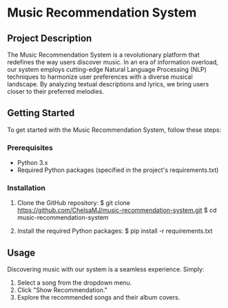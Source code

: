 # Music Recommendation System


## Project Description

The Music Recommendation System is a revolutionary platform that redefines the way users discover music. In an era of information overload, our system employs cutting-edge Natural Language Processing (NLP) techniques to harmonize user preferences with a diverse musical landscape. By analyzing textual descriptions and lyrics, we bring users closer to their preferred melodies.

## Getting Started

To get started with the Music Recommendation System, follow these steps:

### Prerequisites

- Python 3.x
- Required Python packages (specified in the project's requirements.txt)

### Installation

1. Clone the GitHub repository:
   $ git clone https://github.com/ChelsaMJ/music-recommendation-system.git
   $ cd music-recommendation-system

2. Install the required Python packages:
   $ pip install -r requirements.txt


## Usage

Discovering music with our system is a seamless experience. Simply:

1. Select a song from the dropdown menu.
2. Click "Show Recommendation."
3. Explore the recommended songs and their album covers.




